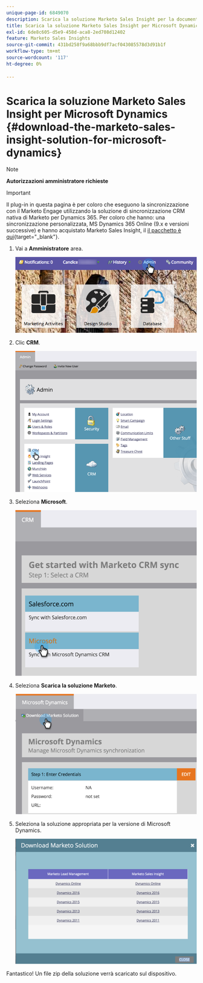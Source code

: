 ```yaml
---
unique-page-id: 6849070
description: Scarica la soluzione Marketo Sales Insight per la documentazione di Microsoft Dynamics - Marketo - Documentazione del prodotto
title: Scarica la soluzione Marketo Sales Insight per Microsoft Dynamics
exl-id: 6de8c605-d5e9-458d-aca8-2ed708d12402
feature: Marketo Sales Insights
source-git-commit: 431bd258f9a68bbb9df7acf043085578d3d91b1f
workflow-type: tm+mt
source-wordcount: '117'
ht-degree: 0%

---
```


# Scarica la soluzione Marketo Sales Insight per Microsoft Dynamics {#download-the-marketo-sales-insight-solution-for-microsoft-dynamics}

>[!NOTE]
>
>**Autorizzazioni amministratore richieste**

>[!IMPORTANT]
>
>Il plug-in in questa pagina è per coloro che eseguono la sincronizzazione con il Marketo Engage utilizzando la soluzione di sincronizzazione CRM nativa di Marketo per Dynamics 365. Per coloro che hanno: una sincronizzazione personalizzata, MS Dynamics 365 Online (9.x e versioni successive) e hanno acquistato Marketo Sales Insight, il [il pacchetto è qui](https://mktg-cdn.marketo.com/community/MarketoSalesInsight_NonNative.zip){target="_blank"}.

1. Vai a **Amministratore** area.

   ![](assets/mainnavhand.png)

1. Clic **CRM**.

   ![](assets/image2015-3-11-13-3a7-3a11.png)

1. Seleziona **Microsoft**.

   ![](assets/image2016-5-3.png)

1. Seleziona **Scarica la soluzione Marketo**.

   ![](assets/image2015-3-11-13-3a10-3a4.png)

1. Seleziona la soluzione appropriata per la versione di Microsoft Dynamics.

   ![](assets/msd-online.png)

Fantastico! Un file zip della soluzione verrà scaricato sul dispositivo.
